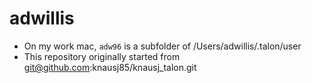 # adwillis

- On my work mac, `adw96` is a subfolder of /Users/adwillis/.talon/user
- This repository originally started from git@github.com:knausj85/knausj_talon.git 